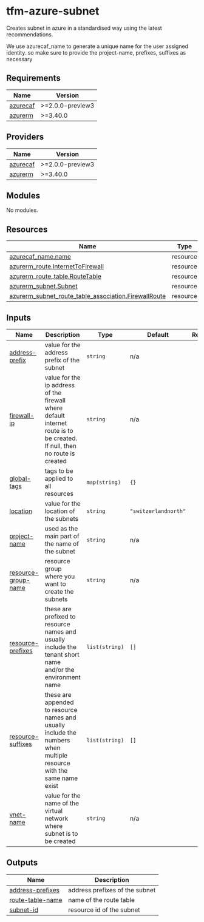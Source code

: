 # tfm-azure-subnet

Creates subnet in azure in a standardised way using the latest recommendations.

We use azurecaf\_name to generate a unique name for the user assigned identity.
so make sure to provide the project-name, prefixes, suffixes as necessary

## Requirements

| Name | Version |
|------|---------|
| <a name="requirement_azurecaf"></a> [azurecaf](#requirement\_azurecaf) | >=2.0.0-preview3 |
| <a name="requirement_azurerm"></a> [azurerm](#requirement\_azurerm) | >=3.40.0 |

## Providers

| Name | Version |
|------|---------|
| <a name="provider_azurecaf"></a> [azurecaf](#provider\_azurecaf) | >=2.0.0-preview3 |
| <a name="provider_azurerm"></a> [azurerm](#provider\_azurerm) | >=3.40.0 |

## Modules

No modules.

## Resources

| Name | Type |
|------|------|
| [azurecaf_name.name](https://registry.terraform.io/providers/aztfmod/azurecaf/latest/docs/resources/name) | resource |
| [azurerm_route.InternetToFirewall](https://registry.terraform.io/providers/hashicorp/azurerm/latest/docs/resources/route) | resource |
| [azurerm_route_table.RouteTable](https://registry.terraform.io/providers/hashicorp/azurerm/latest/docs/resources/route_table) | resource |
| [azurerm_subnet.Subnet](https://registry.terraform.io/providers/hashicorp/azurerm/latest/docs/resources/subnet) | resource |
| [azurerm_subnet_route_table_association.FirewallRoute](https://registry.terraform.io/providers/hashicorp/azurerm/latest/docs/resources/subnet_route_table_association) | resource |

## Inputs

| Name | Description | Type | Default | Required |
|------|-------------|------|---------|:--------:|
| <a name="input_address-prefix"></a> [address-prefix](#input\_address-prefix) | value for the address prefix of the subnet | `string` | n/a | yes |
| <a name="input_firewall-ip"></a> [firewall-ip](#input\_firewall-ip) | value for the ip address of the firewall where default internet route is to be created. If null, then no route is created | `string` | n/a | yes |
| <a name="input_global-tags"></a> [global-tags](#input\_global-tags) | tags to be applied to all resources | `map(string)` | `{}` | no |
| <a name="input_location"></a> [location](#input\_location) | value for the location of the subnets | `string` | `"switzerlandnorth"` | no |
| <a name="input_project-name"></a> [project-name](#input\_project-name) | used as the main part of the name of the subnet | `string` | n/a | yes |
| <a name="input_resource-group-name"></a> [resource-group-name](#input\_resource-group-name) | resource group where you want to create the subnets | `string` | n/a | yes |
| <a name="input_resource-prefixes"></a> [resource-prefixes](#input\_resource-prefixes) | these are prefixed to resource names and usually include the tenant short name and/or the environment name | `list(string)` | `[]` | no |
| <a name="input_resource-suffixes"></a> [resource-suffixes](#input\_resource-suffixes) | these are appended to resource names and usually include the numbers when multiple resource with the same name exist | `list(string)` | `[]` | no |
| <a name="input_vnet-name"></a> [vnet-name](#input\_vnet-name) | value for the name of the virtual network where subnet is to be created | `string` | n/a | yes |

## Outputs

| Name | Description |
|------|-------------|
| <a name="output_address-prefixes"></a> [address-prefixes](#output\_address-prefixes) | address prefixes of the subnet |
| <a name="output_route-table-name"></a> [route-table-name](#output\_route-table-name) | name of the route table |
| <a name="output_subnet-id"></a> [subnet-id](#output\_subnet-id) | resource id of the subnet |
